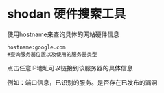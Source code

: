 # shodan 硬件搜索工具

使用hostname来查询具体的网站硬件信息

```
hostname:google.com
#查询服务器位置以及使用的服务器类型
```

点击任意IP地址可以链接到该服务器的具体信息

例如：端口信息，已识别的服务。是否存在已发布的漏洞